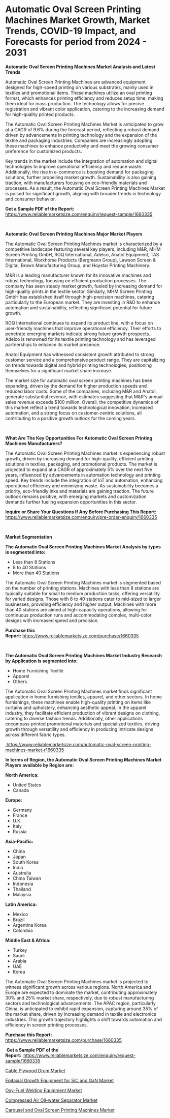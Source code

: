<p><h1>Automatic Oval Screen Printing Machines Market Growth, Market Trends, COVID-19 Impact, and Forecasts for period from 2024 - 2031</h1></p><p><strong>Automatic Oval Screen Printing Machines Market Analysis and Latest Trends</strong></p>
<p><p>Automatic Oval Screen Printing Machines are advanced equipment designed for high-speed printing on various substrates, mainly used in textiles and promotional items. These machines utilize an oval printing format, which enhances printing efficiency and reduces setup time, making them ideal for mass production. The technology allows for precise registration and vibrant color application, catering to the increasing demand for high-quality printed products.</p><p>The Automatic Oval Screen Printing Machines Market is anticipated to grow at a CAGR of 9.6% during the forecast period, reflecting a robust demand driven by advancements in printing technology and the expansion of the textile and packaging industries. Companies are increasingly adopting these machines to enhance productivity and meet the growing consumer preference for customized products. </p><p>Key trends in the market include the integration of automation and digital technologies to improve operational efficiency and reduce waste. Additionally, the rise in e-commerce is boosting demand for packaging solutions, further propelling market growth. Sustainability is also gaining traction, with manufacturers focusing on eco-friendly materials and processes. As a result, the Automatic Oval Screen Printing Machines Market is poised for significant growth, aligning with broader trends in technology and consumer behavior.</p></p>
<p><strong>Get a Sample PDF of the Report:&nbsp;</strong> <a href="https://www.reliablemarketsize.com/enquiry/request-sample/1660335?utm_campaign=1140&utm_medium=2&utm_source=Github&utm_content=ia&utm_term=26102024&utm_id=automatic-oval-screen-printing-machines">https://www.reliablemarketsize.com/enquiry/request-sample/1660335</a></p>
<p>&nbsp;</p>
<p><strong>Automatic Oval Screen Printing Machines Major Market Players</strong></p>
<p><p>The Automatic Oval Screen Printing Machines market is characterized by a competitive landscape featuring several key players, including M&R, MHM Screen Printing GmbH, ROQ International, Adelco, Anatol Equipment, TAS International, Workhorse Products (Bergmann Group), Lawson Screen & Digital, Brown Manufacturing Group, and Hoystar Printing Machinery.</p><p>M&R is a leading manufacturer known for its innovative machines and robust technology, focusing on efficient production processes. The company has seen steady market growth, fueled by increasing demand for high-quality prints in the textile sector. Similarly, MHM Screen Printing GmbH has established itself through high-precision machines, catering particularly to the European market. They are investing in R&D to enhance automation and sustainability, reflecting significant potential for future growth.</p><p>ROQ International continues to expand its product line, with a focus on user-friendly machines that improve operational efficiency. Their efforts to penetrate emerging markets indicate strong future growth prospects. Adelco is renowned for its textile printing technology and has leveraged partnerships to enhance its market presence.</p><p>Anatol Equipment has witnessed consistent growth attributed to strong customer service and a comprehensive product range. They are capitalizing on trends towards digital and hybrid printing technologies, positioning themselves for a significant market share increase.</p><p>The market size for automatic oval screen printing machines has been expanding, driven by the demand for higher production speeds and reduced labor costs. Some of the companies, including M&R and Anatol, generate substantial revenue, with estimates suggesting that M&R's annual sales revenue exceeds $100 million. Overall, the competitive dynamics of this market reflect a trend towards technological innovation, increased automation, and a strong focus on customer-centric solutions, all contributing to a positive growth outlook for the coming years.</p></p>
<p>&nbsp;</p>
<p><strong>What Are The Key Opportunities For Automatic Oval Screen Printing Machines Manufacturers?</strong></p>
<p><p>The Automatic Oval Screen Printing Machines market is experiencing robust growth, driven by increasing demand for high-quality, efficient printing solutions in textiles, packaging, and promotional products. The market is projected to expand at a CAGR of approximately 5% over the next five years, influenced by advancements in automation technology and printing speed. Key trends include the integration of IoT and automation, enhancing operational efficiency and minimizing waste. As sustainability becomes a priority, eco-friendly inks and materials are gaining traction. The future outlook remains positive, with emerging markets and customization demands further fueling expansion opportunities in this sector.</p></p>
<p><strong>Inquire or Share Your Questions If Any Before Purchasing This Report:</strong> <a href="https://www.reliablemarketsize.com/enquiry/pre-order-enquiry/1660335?utm_campaign=1140&utm_medium=2&utm_source=Github&utm_content=ia&utm_term=26102024&utm_id=automatic-oval-screen-printing-machines">https://www.reliablemarketsize.com/enquiry/pre-order-enquiry/1660335</a></p>
<p>&nbsp;</p>
<p><strong>Market Segmentation</strong></p>
<p><strong>The Automatic Oval Screen Printing Machines Market Analysis by types is segmented into:</strong></p>
<p><ul><li>Less than 8 Stations</li><li>8 to 40 Stations</li><li>More than 40 Stations</li></ul></p>
<p><p>The Automatic Oval Screen Printing Machines market is segmented based on the number of printing stations. Machines with less than 8 stations are typically suitable for small to medium production tasks, offering versatility for varied designs. Those with 8 to 40 stations cater to mid-sized to larger businesses, providing efficiency and higher output. Machines with more than 40 stations are aimed at high-capacity operations, allowing for continuous production runs and accommodating complex, multi-color designs with increased speed and precision.</p></p>
<p><strong>Purchase this Report:&nbsp;</strong><a href="https://www.reliablemarketsize.com/purchase/1660335?utm_campaign=1140&utm_medium=2&utm_source=Github&utm_content=ia&utm_term=26102024&utm_id=automatic-oval-screen-printing-machines">https://www.reliablemarketsize.com/purchase/1660335</a></p>
<p>&nbsp;</p>
<p><strong>The Automatic Oval Screen Printing Machines Market Industry Research by Application is segmented into:</strong></p>
<p><ul><li>Home Furnishing Textile</li><li>Apparel</li><li>Others</li></ul></p>
<p><p>The Automatic Oval Screen Printing Machines market finds significant application in home furnishing textiles, apparel, and other sectors. In home furnishings, these machines enable high-quality printing on items like curtains and upholstery, enhancing aesthetic appeal. In the apparel industry, they facilitate efficient production of vibrant designs on clothing, catering to diverse fashion trends. Additionally, other applications encompass printed promotional materials and specialized textiles, driving growth through versatility and efficiency in producing intricate designs across different fabric types.</p></p>
<p><a href="https://www.reliablemarketsize.com/automatic-oval-screen-printing-machines-market-r1660335?utm_campaign=1140&utm_medium=2&utm_source=Github&utm_content=ia&utm_term=26102024&utm_id=automatic-oval-screen-printing-machines">&nbsp;https://www.reliablemarketsize.com/automatic-oval-screen-printing-machines-market-r1660335</a></p>
<p><strong>In terms of Region, the Automatic Oval Screen Printing Machines Market Players available by Region are:</strong></p>
<p>
    <p> <strong> North America: </strong>
        <ul>
            <li>United States</li>
            <li>Canada</li>
        </ul>
        </p> 
    <p> <strong> Europe: </strong>
        <ul>
            <li>Germany</li>
            <li>France</li>
            <li>U.K.</li>
            <li>Italy</li>
            <li>Russia</li>
        </ul>
        </p> 
    <p> <strong> Asia-Pacific: </strong>
        <ul>
            <li>China</li>
            <li>Japan</li>
            <li>South Korea</li>
            <li>India</li>
            <li>Australia</li>
            <li>China Taiwan</li>
            <li>Indonesia</li>
            <li>Thailand</li>
            <li>Malaysia</li>
        </ul>
        </p> 
    <p> <strong> Latin America: </strong>
        <ul>
            <li>Mexico</li>
            <li>Brazil</li>
            <li>Argentina Korea</li>
            <li>Colombia</li>
        </ul>
        </p> 
    <p> <strong> Middle East & Africa: </strong>
        <ul>
            <li>Turkey</li>
            <li>Saudi</li>
            <li>Arabia</li>
            <li>UAE</li>
            <li>Korea</li>
        </ul>
    </p>
    </p>
<p><p>The Automatic Oval Screen Printing Machines market is projected to witness significant growth across various regions. North America and Europe are expected to dominate the market, contributing approximately 30% and 25% market share, respectively, due to robust manufacturing sectors and technological advancements. The APAC region, particularly China, is anticipated to exhibit rapid expansion, capturing around 35% of the market share, driven by increasing demand in textile and electronics industries. This growth trajectory highlights a shift towards automation and efficiency in screen printing processes.</p></p>
<p><strong>Purchase this Report: </strong><a href="https://www.reliablemarketsize.com/purchase/1660335?utm_campaign=1140&utm_medium=2&utm_source=Github&utm_content=ia&utm_term=26102024&utm_id=automatic-oval-screen-printing-machines">https://www.reliablemarketsize.com/purchase/1660335</a></p>
<p>&nbsp;<strong>Get a Sample PDF of the Report:&nbsp;&nbsp;</strong><a href="https://www.reliablemarketsize.com/enquiry/request-sample/1660335?utm_campaign=1140&utm_medium=2&utm_source=Github&utm_content=ia&utm_term=26102024&utm_id=automatic-oval-screen-printing-machines">https://www.reliablemarketsize.com/enquiry/request-sample/1660335</a></p>
<p><strong></strong></p>
<p><p><a href="https://issuu.com/reportprime-2/docs/cable-plywood-drum-market-size-2030_88c7a706930b6f?utm_campaign=1140&utm_medium=2&utm_source=Github&utm_content=ia&utm_term=26102024&utm_id=automatic-oval-screen-printing-machines">Cable Plywood Drum Market</a></p><p><a href="https://issuu.com/reportprime-2/docs/epitaxial-growth-equipment-for-sic-_2ecaad66d721da?utm_campaign=1140&utm_medium=2&utm_source=Github&utm_content=ia&utm_term=26102024&utm_id=automatic-oval-screen-printing-machines">Epitaxial Growth Equipment for SiC and GaN Market</a></p><p><a href="https://www.linkedin.com/pulse/oxy-fuel-welding-equipment-industry-sector-market-dynamics-future-qbzke?utm_campaign=1140&utm_medium=2&utm_source=Github&utm_content=ia&utm_term=26102024&utm_id=automatic-oval-screen-printing-machines">Oxy-Fuel Welding Equipment Market</a></p><p><a href="https://www.linkedin.com/pulse/compressed-air-oil-water-separator-market-strategic-insights-product-aolje?utm_campaign=1140&utm_medium=2&utm_source=Github&utm_content=ia&utm_term=26102024&utm_id=automatic-oval-screen-printing-machines">Compressed Air Oil-water Separator Market</a></p><p><a href="https://github.com/AKSHATREPORTPRIME/Market-Research-Report-List-6/blob/main/carousel-and-oval-screen-printing-machines-market.md?utm_campaign=1140&utm_medium=2&utm_source=Github&utm_content=ia&utm_term=26102024&utm_id=automatic-oval-screen-printing-machines">Carousel and Oval Screen Printing Machines Market</a></p></p>